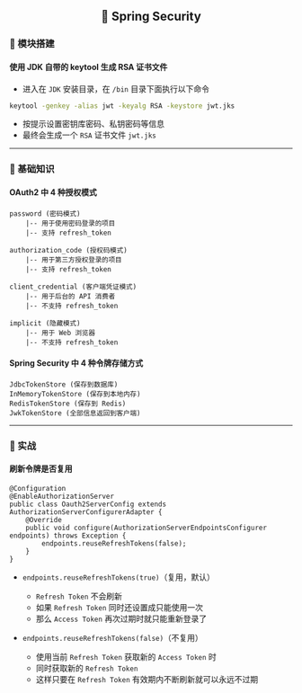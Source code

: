 <h2 align="center">📔 Spring Security</h2>

### 🧰 模块搭建

#### 使用 JDK 自带的 keytool 生成 RSA 证书文件

* 进入在 `JDK` 安装目录，在 `/bin` 目录下面执行以下命令

```bash
keytool -genkey -alias jwt -keyalg RSA -keystore jwt.jks
```

* 按提示设置密钥库密码、私钥密码等信息
* 最终会生成一个 `RSA` 证书文件 `jwt.jks`

---

### 📑 基础知识

#### OAuth2 中 4 种授权模式

```
password (密码模式)
    |-- 用于使用密码登录的项目
    |-- 支持 refresh_token

authorization_code (授权码模式)
    |-- 用于第三方授权登录的项目
    |-- 支持 refresh_token

client_credential (客户端凭证模式)
    |-- 用于后台的 API 消费者
    |-- 不支持 refresh_token

implicit (隐藏模式)
    |-- 用于 Web 浏览器
    |-- 不支持 refresh_token
```

#### Spring Security 中 4 种令牌存储方式

```
JdbcTokenStore (保存到数据库)
InMemoryTokenStore (保存到本地内存)
RedisTokenStore (保存到 Redis)
JwkTokenStore (全部信息返回到客户端)
```

---

### 🏹 实战

#### 刷新令牌是否复用

```
@Configuration
@EnableAuthorizationServer
public class Oauth2ServerConfig extends AuthorizationServerConfigurerAdapter {
    @Override
    public void configure(AuthorizationServerEndpointsConfigurer endpoints) throws Exception {
        endpoints.reuseRefreshTokens(false);
    }
}
```

* `endpoints.reuseRefreshTokens(true)`（复用，默认）
    * `Refresh Token` 不会刷新
    * 如果 `Refresh Token` 同时还设置成只能使用一次
    * 那么 `Access Token` 再次过期时就只能重新登录了

* `endpoints.reuseRefreshTokens(false)`（不复用）
    * 使用当前 `Refresh Token` 获取新的 `Access Token` 时
    * 同时获取新的 `Refresh Token`
    * 这样只要在 `Refresh Token` 有效期内不断刷新就可以永远不过期
